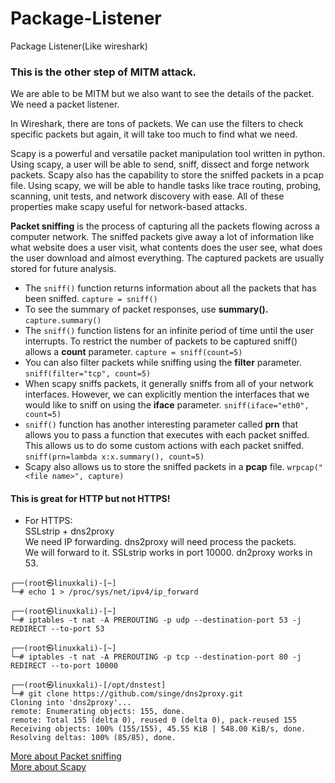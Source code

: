 # Package-Listener
Package Listener(Like wireshark) 

### This is the other step of MITM attack. 
We are able to be MITM but we also want to see the details of the packet.
We need a packet listener. <br />

In Wireshark, there are tons of packets. We can use the filters to check specific packets but again, it will take too much to find what we need. 

Scapy is a powerful and versatile packet manipulation tool written in python. Using scapy, a user will be able to send, sniff, dissect and forge network packets. Scapy also has the capability to store the sniffed packets in a pcap file. Using scapy, we will be able to handle tasks like trace routing, probing, scanning, unit tests, and network discovery with ease. All of these properties make scapy useful for network-based attacks. <br />

**Packet sniffing** is the process of capturing all the packets flowing across a computer network. The sniffed packets give away a lot of information like what website does a user visit, what contents does the user see, what does the user download and almost everything. The captured packets are usually stored for future analysis.
* The `sniff()` function returns information about all the packets that has been sniffed.
`capture = sniff()`
* To see the summary of packet responses, use **summary().**
`capture.summary()`
* The `sniff()` function listens for an infinite period of time until the user interrupts.
To restrict the number of packets to be captured sniff() allows a **count** parameter.
`capture = sniff(count=5)`
* You can also filter packets while sniffing using the **filter** parameter.
`sniff(filter="tcp", count=5)`
* When scapy sniffs packets, it generally sniffs from all of your network interfaces. However, we can explicitly mention the interfaces that we would like to sniff on using the **iface** parameter.
`sniff(iface="eth0", count=5)`
* `sniff()` function has another interesting parameter called **prn** that allows you to pass a function that executes with each packet sniffed. This allows us to do some custom actions with each packet sniffed.
`sniff(prn=lambda x:x.summary(), count=5)`
* Scapy also allows us to store the sniffed packets in a **pcap** file. 
`wrpcap("<file name>", capture)`

#### This is great for HTTP but not HTTPS!

* For HTTPS: <br />
SSLstrip + dns2proxy <br />
We need IP forwarding. dns2proxy will need process the packets.<br />
We will forward to it. SSLstrip works in port 10000. dn2proxy works in 53.<br />

```
┌──(root㉿linuxkali)-[~]
└─# echo 1 > /proc/sys/net/ipv4/ip_forward

┌──(root㉿linuxkali)-[~]
└─# iptables -t nat -A PREROUTING -p udp --destination-port 53 -j REDIRECT --to-port 53

┌──(root㉿linuxkali)-[~]
└─# iptables -t nat -A PREROUTING -p tcp --destination-port 80 -j REDIRECT --to-port 10000

┌──(root㉿linuxkali)-[/opt/dnstest]
└─# git clone https://github.com/singe/dns2proxy.git
Cloning into 'dns2proxy'...
remote: Enumerating objects: 155, done.
remote: Total 155 (delta 0), reused 0 (delta 0), pack-reused 155
Receiving objects: 100% (155/155), 45.55 KiB | 548.00 KiB/s, done.
Resolving deltas: 100% (85/85), done.
``` 

 [More about Packet sniffing](https://www.geeksforgeeks.org/packet-sniffing-using-scapy/) <br />
 [More about Scapy](https://scapy.net/) <br />
